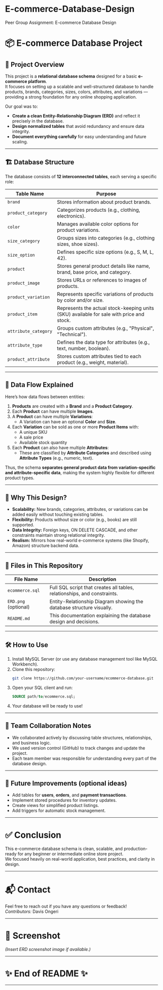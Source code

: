 # E-commerce-Database-Design
Peer Group Assignment: E-commerce Database Design


# 📦 E-commerce Database Project

## 🧠 Project Overview
This project is a **relational database schema** designed for a basic **e-commerce platform**.  
It focuses on setting up a scalable and well-structured database to handle products, brands, categories, sizes, colors, attributes, and variations — providing a strong foundation for any online shopping application.

Our goal was to:
- **Create a clean Entity-Relationship Diagram (ERD)** and reflect it precisely in the database.
- **Design normalized tables** that avoid redundancy and ensure data integrity.
- **Document everything carefully** for easy understanding and future scaling.

---

## 🏗️ Database Structure

The database consists of **12 interconnected tables**, each serving a specific role:

| Table Name            | Purpose                                                                                  |
|------------------------|------------------------------------------------------------------------------------------|
| `brand`                | Stores information about product brands.                                                 |
| `product_category`     | Categorizes products (e.g., clothing, electronics).                                       |
| `color`                | Manages available color options for product variations.                                  |
| `size_category`        | Groups sizes into categories (e.g., clothing sizes, shoe sizes).                         |
| `size_option`          | Defines specific size options (e.g., S, M, L, 42).                                        |
| `product`              | Stores general product details like name, brand, base price, and category.               |
| `product_image`        | Stores URLs or references to images of products.                                          |
| `product_variation`    | Represents specific variations of products by color and/or size.                         |
| `product_item`         | Represents the actual stock-keeping units (SKU) available for sale with price and stock. |
| `attribute_category`   | Groups custom attributes (e.g., "Physical", "Technical").                                 |
| `attribute_type`       | Defines the data type for attributes (e.g., text, number, boolean).                       |
| `product_attribute`    | Stores custom attributes tied to each product (e.g., weight, material).                  |

---

## 🧩 Data Flow Explained

Here’s how data flows between entities:

1. **Products** are created with a **Brand** and a **Product Category**.
2. Each **Product** can have multiple **Images**.
3. A **Product** can have multiple **Variations**:
   - A Variation can have an optional **Color** and **Size**.
4. Each **Variation** can be sold as one or more **Product Items** with:
   - A unique SKU
   - A sale price
   - Available stock quantity
5. Each **Product** can also have multiple **Attributes**:
   - These are classified by **Attribute Categories** and described using **Attribute Types** (e.g., numeric, text).

Thus, the schema **separates general product data from variation-specific and attribute-specific data**, making the system highly flexible for different product types.

---

## 🎨 Why This Design?

- **Scalability:** New brands, categories, attributes, or variations can be added easily without touching existing tables.
- **Flexibility:** Products without size or color (e.g., books) are still supported.
- **Data Integrity:** Foreign keys, ON DELETE CASCADE, and other constraints maintain strong relational integrity.
- **Realism:** Mirrors how real-world e-commerce systems (like Shopify, Amazon) structure backend data.

---

## 📂 Files in This Repository

| File Name            | Description                                                                |
|----------------------|----------------------------------------------------------------------------|
| `ecommerce.sql`       | Full SQL script that creates all tables, relationships, and constraints.  |
| `ERD.png` (optional)  | Entity-Relationship Diagram showing the database structure visually.      |
| `README.md`           | This documentation explaining the database design and decisions.         |

---

## 🛠️ How to Use

1. Install MySQL Server (or use any database management tool like MySQL Workbench).
2. Clone this repository:
   ```bash
   git clone https://github.com/your-username/ecommerce-database.git
   ```
3. Open your SQL client and run:
   ```sql
   SOURCE path/to/ecommerce.sql;
   ```
4. Your database will be ready to use!

---

## 👥 Team Collaboration Notes

- We collaborated actively by discussing table structures, relationships, and business logic.
- We used version control (GitHub) to track changes and update the project.
- Each team member was responsible for understanding every part of the database design.

---

## 🚀 Future Improvements (optional ideas)

- Add tables for **users**, **orders**, and **payment transactions**.
- Implement stored procedures for inventory updates.
- Create views for simplified product listings.
- Add triggers for automatic stock management.

---

# ✅ Conclusion

This e-commerce database schema is clean, scalable, and production-ready for any beginner or intermediate online store project.  
We focused heavily on real-world application, best practices, and clarity in design.

---

# 📬 Contact

Feel free to reach out if you have any questions or feedback!  
_Contributors:_ Davis Ongeri

---

# 📸 Screenshot

_(Insert ERD screenshot image if available.)_

---

# ✨ End of README ✨

---
